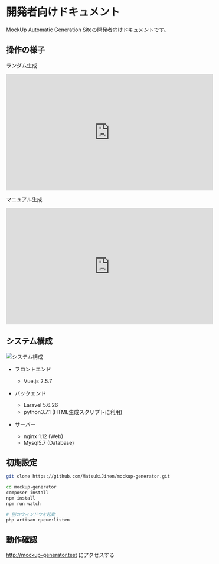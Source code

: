 # 開発者向けドキュメント
MockUp Automatic Generation Siteの開発者向けドキュメントです。

## 操作の様子

ランダム生成
<iframe width="560" height="315" src="https://www.youtube.com/embed/UmaQF1v9My4" frameborder="0" allow="accelerometer; autoplay; encrypted-media; gyroscope; picture-in-picture" allowfullscreen></iframe>

マニュアル生成
<iframe width="560" height="315" src="https://www.youtube.com/embed/P3uG6HYEj2w" frameborder="0" allow="accelerometer; autoplay; encrypted-media; gyroscope; picture-in-picture" allowfullscreen></iframe>

## システム構成
![システム構成](https://scontent.ffuk4-1.fna.fbcdn.net/v/t1.15752-9/48355722_492679531222914_332665459256066048_n.png?_nc_cat=109&_nc_ht=scontent.ffuk4-1.fna&oh=f672350cb04a7c02943e1932ac200b94&oe=5C9C8830)

- フロントエンド
  - Vue.js 2.5.7


- バックエンド
  - Laravel 5.6.26
  - python3.7.1 (HTML生成スクリプトに利用)


- サーバー
  - nginx 1.12 (Web)
  - Mysql5.7 (Database)


## 初期設定

```bash
git clone https://github.com/MatsukiJinen/mockup-generator.git

cd mockup-generator
composer install
npm install
npm run watch

# 別のウィンドウを起動
php artisan queue:listen
```

## 動作確認

http://mockup-generator.test
にアクセスする


